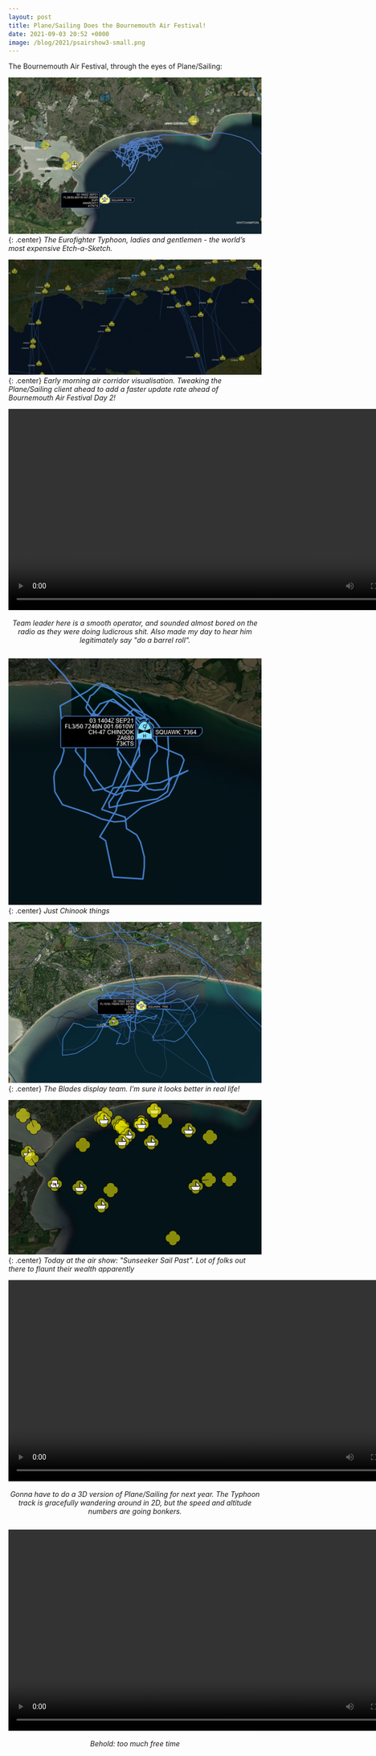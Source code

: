 ```yaml
---
layout: post
title: Plane/Sailing Does the Bournemouth Air Festival!
date: 2021-09-03 20:52 +0000
image: /blog/2021/psairshow3-small.png
---
```


The Bournemouth Air Festival, through the eyes of Plane/Sailing:

![](/blog/2021/psairshow1.jpg){: .center}
*The Eurofighter Typhoon, ladies and gentlemen - the world’s most expensive Etch-a-Sketch.*

![](/blog/2021/psairshow2.jpg){: .center}
*Early morning air corridor visualisation. Tweaking the Plane/Sailing client ahead to add a faster update rate ahead of Bournemouth Air Festival Day 2!*

<center><video width="800" controls><source src="https://video.ianrenton.com/planesailing/airshow1.mp4" type="video/mp4"></video></center>
<p style="text-align:center; padding-bottom: 1em;"><em>Team leader here is a smooth operator, and sounded almost bored on the radio as they were doing ludicrous shit. Also made my day to hear him legitimately say "do a barrel roll".</em></p>

![](/blog/2021/psairshow3.png){: .center}
*Just Chinook things*

![](/blog/2021/psairshow4.jpg){: .center}
*The Blades display team. I’m sure it looks better in real life!*

![](/blog/2021/psairshow5.png){: .center}
*Today at the air show: "Sunseeker Sail Past". Lot of folks out there to flaunt their wealth apparently*

<center><video width="800" controls><source src="https://video.ianrenton.com/planesailing/airshow2.mp4" type="video/mp4"></video></center>
<p style="text-align:center; padding-bottom: 1em;"><em>Gonna have to do a 3D version of Plane/Sailing for next year. The Typhoon track is gracefully wandering around in 2D, but the speed and altitude numbers are going bonkers.</em></p>

<center><video width="800" controls><source src="https://video.ianrenton.com/planesailing/RedArrows-Sax.mp4" type="video/mp4"></video></center>
<p style="text-align:center; padding-bottom: 1em;"><em>Behold: too much free time</em></p>